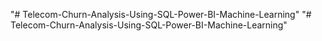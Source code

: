 "# Telecom-Churn-Analysis-Using-SQL-Power-BI-Machine-Learning" 
"# Telecom-Churn-Analysis-Using-SQL-Power-BI-Machine-Learning" 
